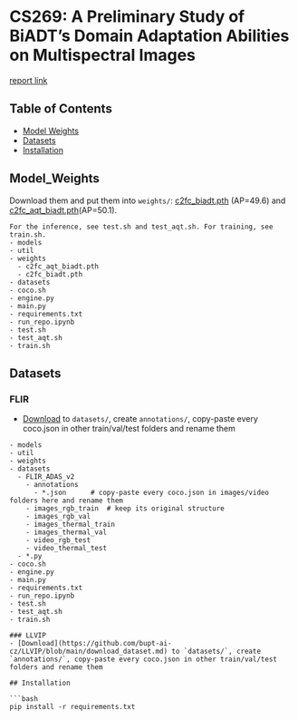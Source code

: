 **CS269**: A Preliminary Study of BiADT’s Domain Adaptation Abilities on Multispectral Images
========
[report link](https://drive.google.com/file/d/1hqbXcS7g6eHs79Y0OKZFlEAIEOaL_OlK/view?usp=sharing)

## Table of Contents
- [Model Weights](#model_weights)
- [Datasets](#datasets)
- [Installation](#instllation)


## Model_Weights
Download them and put them into `weights/`: [c2fc_biadt.pth](https://drive.google.com/file/d/1XsItqdHkoO0zAcdXkZWQwEcnXp-avop-/view?usp=drive_link) (AP=49.6) and [c2fc_aqt_biadt.pth](https://drive.google.com/file/d/1Fl4Kzkto6CN8xPyEdDzNmKyHj7LkHqJg/view?usp=drive_link)(AP=50.1).

```
For the inference, see test.sh and test_aqt.sh. For training, see train.sh.
- models
- util
- weights
  - c2fc_aqt_biadt.pth
  - c2fc_biadt.pth
- datasets
- coco.sh
- engine.py
- main.py
- requirements.txt
- run_repo.ipynb
- test.sh
- test_aqt.sh
- train.sh
```

## Datasets
### FLIR
- [Download](https://www.flir.com/oem/adas/adas-dataset-form/) to `datasets/`, create `annotations/`, copy-paste every coco.json in other train/val/test folders and rename them

```
- models
- util
- weights
- datasets
  - FLIR_ADAS_v2
    - annotations
      - *.json      # copy-paste every coco.json in images/video folders here and rename them
    - images_rgb_train  # keep its original structure
    - images_rgb_val
    - images_thermal_train
    - images_thermal_val
    - video_rgb_test
    - video_thermal_test
  - *.py
- coco.sh
- engine.py
- main.py
- requirements.txt
- run_repo.ipynb
- test.sh
- test_aqt.sh
- train.sh

### LLVIP
- [Download](https://github.com/bupt-ai-cz/LLVIP/blob/main/download_dataset.md) to `datasets/`, create `annotations/`, copy-paste every coco.json in other train/val/test folders and rename them

## Installation

```bash
pip install -r requirements.txt
```
